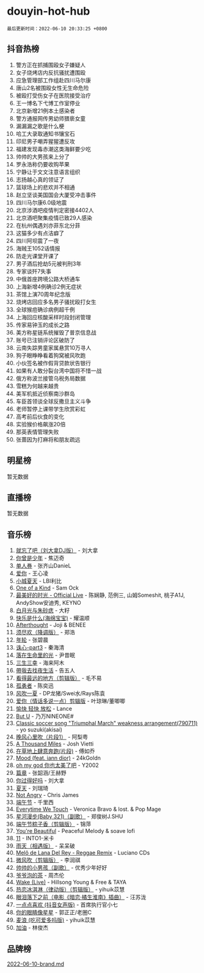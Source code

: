 # douyin-hot-hub

`最后更新时间：2022-06-10 20:33:25 +0800`

## 抖音热榜

1. 警方正在抓捕围殴女子嫌疑人
1. 女子烧烤店内反抗骚扰遭围殴
1. 应急管理部工作组赴四川马尔康
1. 唐山2名被围殴女性无生命危险
1. 被殴打受伤女子在医院接受治疗
1. 王一博名下弋博工作室停业
1. 北京新增21例本土感染者
1. 警方通报网传男幼师猥亵女童
1. 漏漏漏之歌是什么梗
1. 哈工大录取通知书镶宝石
1. 印尼男子嘲弄猩猩遭反攻
1. 福建发现毒赤潮这类海鲜要少吃
1. 帅帅的大男孩来上分了
1. 罗永浩称仍要收购苹果
1. 宁静让于文文注意语言组织
1. 志扬越心真的领证了
1. 篮球场上的悲欢并不相通
1. 赵立坚谈美国国会大厦受冲击事件
1. 四川马尔康6.0级地震
1. 北京涉酒吧疫情判定密接4402人
1. 北京酒吧聚集疫情已致29人感染
1. 在杭州偶遇刘亦菲东北分菲
1. 这猫多少有点洁癖了
1. 四川阿坝震了一夜
1. 海贼王1052话情报
1. 防走光课堂开课了
1. 男子酒后抢劫5元被判刑3年
1. 专家谈歼7失事
1. 中俄首座跨境公路大桥通车
1. 上海新增4例确诊2例无症状
1. 茶馆上演70周年纪念版
1. 烧烤店回应多名男子骚扰殴打女生
1. 全球猴痘确诊病例超千例
1. 上海回应核酸采样时段封闭管理
1. 传家易钟玉的成长之路
1. 美方称星链系统摧毁了普京信息战
1. 账号已注销评论区破防了
1. 云南失踪男童家属悬赏10万寻人
1. 狗子眼睁睁看着狗窝被风吹跑
1. 小伙签名被作假背贷款状告银行
1. 如果有人敢分裂台湾中国将不惜一战
1. 俄方称波兰接管乌税务局数据
1. 雪糕为何越来越贵
1. 美军机抵近侦察南沙群岛
1. 车臣首领谈全球反撒旦主义斗争
1. 老师暂停上课带学生欣赏彩虹
1. 高考前后伙食的变化
1. 实验猴价格飙涨20倍
1. 那英表情管理失败
1. 张蔷因为打麻将和朋友疏远

## 明星榜

暂无数据

## 直播榜

暂无数据

## 音乐榜

1. [就忘了吧（刘大拿DJ版）]() - 刘大拿
1. [你曾是少年](https://sf3-cdn-tos.douyinstatic.com/obj/tos-cn-ve-2774/015c43fe8b9a480daa75555dedef5cd2) - 焦迈奇
1. [单人券]() - 张齐山DanieL
1. [爱你](https://sf3-cdn-tos.douyinstatic.com/obj/tos-cn-ve-2774/738d8b240f1e4519b44cf31c84e02e24) - 王心凌
1. [小城夏天]() - LBI利比
1. [One of a Kind](https://sf3-cdn-tos.douyinstatic.com/obj/tos-cn-ve-2774/0a47d1d2ff5d47ccb42b56567de4456f) - Sam Ock
1. [最美好的时光 - Official Live]() - 陈娴静, 范例三, 山姆Someshit, 桃子A1J, AndyShow安迪秀, KEYNO
1. [白月光与朱砂痣]() - 大籽
1. [快乐是什么(海绵宝宝)](https://sf3-cdn-tos.douyinstatic.com/obj/tos-cn-ve-2774/c4bb2c16b7f24d34af3edcfb56be2d66) - 耀温顺
1. [Afterthought](https://sf6-cdn-tos.douyinstatic.com/obj/tos-cn-ve-2774/5b832cdf45494148ba3c17fc04eec659) - Joji & BENEE
1. [须尽欢（降调版）]() - 郑浩
1. [年轮]() - 张碧晨
1. [诛心-part3]() - 秦海清
1. [落在生命里的光](https://sf6-cdn-tos.douyinstatic.com/obj/tos-cn-ve-2774/6a3ac5299a304a0babc779305d06ec09) - 尹昔眠
1. [三生三幸]() - 海来阿木
1. [帶我去找夜生活]() - 告五人
1. [看得最远的地方（剪辑版）](https://sf6-cdn-tos.douyinstatic.com/obj/tos-cn-ve-2774/7e3cdc91401846d0a5a08ac34c7105ad) - 毛不易
1. [孤勇者]() - 陈奕迅
1. [风吹一夏](https://sf6-cdn-tos.douyinstatic.com/obj/tos-cn-ve-2774/64b5a4609eb843c29c974d39d4d5d058) - DP龙猪/Swei水/Rays陈袁
1. [爱你（情话多说一点）剪辑版](https://sf6-cdn-tos.douyinstatic.com/obj/tos-cn-ve-2774/c90e07cc3b804f3fbae1208bcb7f998f) - 叶琼琳/董唧唧
1. [愉快 轻快 放松]() - Lance
1. [But U](https://sf6-cdn-tos.douyinstatic.com/obj/tos-cn-ve-2774/c9b24e803abb480a87dd1768e2eb1da3) - 乃万NINEONE#
1. [Classic soccer song "Triumphal March" weakness arrangement(790711)](https://sf6-cdn-tos.douyinstatic.com/obj/tos-cn-ve-2774/7881e2ee1b664fe9ae8d0b4e47c46751) - yo suzuki(akisai)
1. [晚风心里吹（片段1）](https://sf3-cdn-tos.douyinstatic.com/obj/tos-cn-ve-2774/504672ab830c472fa6a5870195b458a9) - 阿梨粤
1. [A Thousand Miles]() - Josh Vietti
1. [在草地上肆意奔跑(片段)](https://sf6-cdn-tos.douyinstatic.com/obj/tos-cn-ve-2774/53a701c9c2fa45a0b21bb0c91aa90880) - 傅如乔
1. [Mood (feat. iann dior)](https://sf6-cdn-tos.douyinstatic.com/obj/tos-cn-ve-2774/297dec6cc7874c9ba0386bae496f82a5) - 24kGoldn
1. [oh my god 你也太美了吧]() - Y2002
1. [篇章](https://sf3-cdn-tos.douyinstatic.com/obj/tos-cn-ve-2774/6cd3e3ba67254449ae2883146305ac06) - 张韶涵/王赫野
1. [你过得好吗]() - 刘大拿
1. [夏天]() - 刘瑞琦
1. [Not Angry](https://sf3-cdn-tos.douyinstatic.com/obj/tos-cn-ve-2774/651f30a826dc43cbb6becf6b048f9541) - Chris James
1. [端午节](https://sf3-cdn-tos.douyinstatic.com/obj/tos-cn-ve-2774/ad3e542709d542d9aca92d558c10dde6) - 千里西
1. [Everytime We Touch](https://sf6-cdn-tos.douyinstatic.com/obj/tos-cn-ve-2774/c75ab010a32d4437a8c98ef5c7b40478) - Veronica Bravo & lost. & Pop Mage
1. [星河漫步(Baby 321)（副歌）](https://sf6-cdn-tos.douyinstatic.com/obj/tos-cn-ve-2774/64bc0f8a5e5c427381b2957304d65be5) - 郑俊树J.SHU
1. [端午节粽子香（剪辑版）](https://sf6-cdn-tos.douyinstatic.com/obj/tos-cn-ve-2774/5ebf40ce46b344a6968b709c31a66910) - 锦萍
1. [You're Beautiful](https://sf6-cdn-tos.douyinstatic.com/obj/tos-cn-ve-2774/956433a3bed543cc83d1cb4d719d7580) - Peaceful Melody & soave lofi
1. [11]() - INTO1-米卡
1. [雨天（相遇版）]() - 呆呆破
1. [Melô de Lana Del Rey - Reggae Remix](https://sf3-cdn-tos.douyinstatic.com/obj/tos-cn-ve-2774/8ee0eb2f5e704f54a7bf3dc9d3253032) - Luciano CDs
1. [微风吹（剪辑版）]() - 李润祺
1. [帅帅的小男孩（副歌）](https://sf3-cdn-tos.douyinstatic.com/obj/tos-cn-ve-2774/dd4c9a1fe6254ffba9a7db4eefd61def) - 优秀少年好好
1. [爷爷泡的茶]() - 周杰伦
1. [Wake (Live)]() - Hillsong Young & Free & TAYA
1. [热恋冰淇淋（律动版）（剪辑版）](https://sf3-cdn-tos.douyinstatic.com/obj/tos-cn-ve-2774/f1d2a591fa43439b995217ebd60b28d8) - yihuik苡慧
1. [眼泪落下之前（电影《暗恋·橘生淮南》插曲）]() - 汪苏泷
1. [一点点喜欢 (抖音女声版)]() - 首席执行官小七
1. [你的眼睛像星星]() - 郭正正/老圈C
1. [麦浪 (吃可爱多吗版)](https://sf3-cdn-tos.douyinstatic.com/obj/tos-cn-ve-2774/fb2bf2aaa2854aaa8ec0fcfabbee4bd8) - yihuik苡慧
1. [加油]() - 林俊杰

## 品牌榜

[2022-06-10-brand.md](2022-06-10-brand.md)
